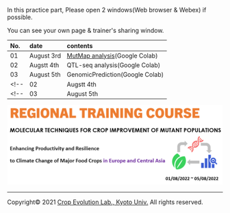 <a name="section1"></a>

In this practice part, Please open 2 windows(Web browser & Webex) if possible.

You can see your own page & trainer's sharing window.

| No. | date | contents |
|:---|:---|:---|
| 01 | August 3rd | [MutMap analysis](https://colab.research.google.com/github/CropEvol/FAO_practice/blob/master/textbook/MutMap.ipynb)(Google Colab) |
| 02 | Augstt 4th | QTL-seq analysis(Google Colab) |
| 03 | August 5th | GenomicPrediction(Google Colab) |
<!-- | 02 | Augstt 4th | [QTL-seq analysis](https://colab.research.google.com/github/CropEvol/FAO_practice/blob/master/textbook/QTL_seq.ipynb)(Google Colab) | -->
<!-- | 03 | August 5th | [GenomicPrediction](https://colab.research.google.com/github/CropEvol/FAO_practice/blob/master/textbook/GenomicPrediction.ipynb)(Google Colab) | -->

![title](textbook/title.png)

---
Copyright&copy; 2021 [Crop Evolution Lab., Kyoto Univ.](http://www.crop-evolution.kais.kyoto-u.ac.jp/) All rights reserved.
